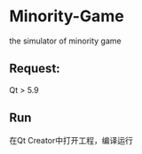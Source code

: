 # Minority-Game
the simulator of minority game

## Request:
  Qt > 5.9
  
## Run
  在Qt Creator中打开工程，编译运行
